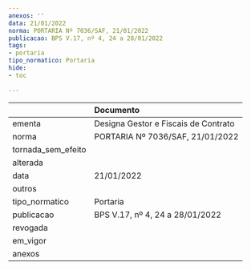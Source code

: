 ```yaml
---
anexos: ''
data: 21/01/2022
norma: PORTARIA Nº 7036/SAF, 21/01/2022
publicacao: BPS V.17, nº 4, 24 a 28/01/2022
tags:
- portaria
tipo_normatico: Portaria
hide: 
- toc 
 
---
```


|                    | Documento                            |
|:-------------------|:-------------------------------------|
| ementa             | Designa Gestor e Fiscais de Contrato |
| norma              | PORTARIA Nº 7036/SAF, 21/01/2022     |
| tornada_sem_efeito |                                      |
| alterada           |                                      |
| data               | 21/01/2022                           |
| outros             |                                      |
| tipo_normatico     | Portaria                             |
| publicacao         | BPS V.17, nº 4, 24 a 28/01/2022      |
| revogada           |                                      |
| em_vigor           |                                      |
| anexos             |                                      |